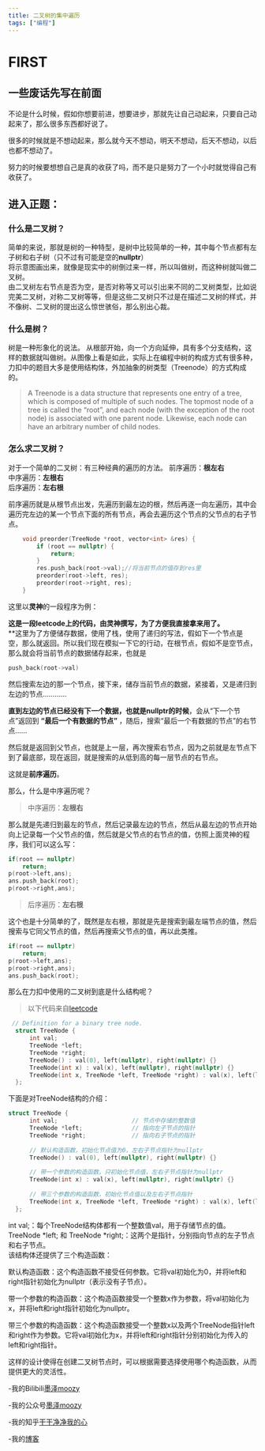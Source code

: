 ```yaml
---
title: 二叉树的集中遍历
tags: ["编程"]
---
```


# FIRST 

## 一些废话先写在前面  

不论是什么时候，假如你想要前进，想要进步，那就先让自己动起来，只要自己动起来了，那么很多东西都好说了。   

很多的时候就是不想动起来，那么就今天不想动，明天不想动，后天不想动，以后也都不想动了。  

努力的时候要想想自己是真的收获了吗，而不是只是努力了一个小时就觉得自己有收获了。  

进入正题：
----

### 什么是二叉树？  
 
简单的来说，那就是树的一种特型，是树中比较简单的一种，其中每个节点都有左子树和右子树（只不过有可能是空的**nullptr**）  
将示意图画出来，就像是现实中的树倒过来一样，所以叫做树，而这种树就叫做二叉树。  
由二叉树左右节点是否为空，是否对称等又可以引出来不同的二叉树类型，比如说完美二叉树，对称二叉树等等，但是这些二叉树只不过是在描述二叉树的样式，并不像树、二叉树的提出这么惊世骇俗，那么别出心裁。  

### 什么是树？
树是一种形象化的说法。
从根部开始，向一个方向延伸，具有多个分支结构，这样的数据就叫做树。从图像上看是如此，实际上在编程中树的构成方式有很多种，力扣中的题目大多是使用结构体，外加抽象的树类型（Treenode）的方式构成的。  

>A Treenode is a data structure that represents one entry of a tree, which is composed of multiple of such nodes.
The topmost node of a tree is called the “root”, and each node (with the exception of the root node) is associated with one parent node. Likewise, each node can have an arbitrary number of child nodes.   



### 怎么求二叉树？  

对于一个简单的二叉树：有三种经典的遍历的方法。
前序遍历：**根左右**   
中序遍历：**左根右**    
后序遍历：**左右根**   

前序遍历就是从根节点出发，先遍历到最左边的根，然后再逐一向左遍历，其中会遍历完左边的某一个节点下面的所有节点，再会去遍历这个节点的父节点的右子节点。
``` C++  
    void preorder(TreeNode *root, vector<int> &res) {
        if (root == nullptr) {
            return;
        }
        res.push_back(root->val);//将当前节点的值存到res里
        preorder(root->left, res);
        preorder(root->right, res);
    }
```
这里以**灵神**的一段程序为例：  

**这是一段leetcode上的代码，由灵神撰写，为了方便我直接拿来用了。**  
**这里为了方便储存数据，使用了栈，使用了递归的写法，假如下一个节点是空，那么就返回。所以我们现在模拟一下它的行动，在根节点，假如不是空节点，那么就会将当前节点的数据储存起来，也就是
```C++
push_back(root->val)
```
然后搜索左边的那一个节点，接下来，储存当前节点的数据，紧接着，又是递归到左边的节点…………  

**直到左边的节点已经没有下一个数据，也就是nullptr的时候**，会从“下一个节点”返回到 **“最后一个有数据的节点”** ，随后，搜索“最后一个有数据的节点”的右节点……  

然后就是返回到父节点，也就是上一层，再次搜索右节点，因为之前就是左节点下到了最底部，现在返回，就是搜索的从低到高的每一层节点的右节点。  

这就是**前序遍历**。  

那么，什么是中序遍历呢？  

>中序遍历：**左根右**  

那么就是先递归到最左的节点，然后记录最左边的节点，然后从最左边的节点开始向上记录每一个父节点的值，然后就是父节点的右节点的值，仿照上面灵神的程序，我们可以这么写：  

```C++
if(root == nullptr)
    return;
p(root->left,ans);
ans.push_back(root);
p(root->right,ans);
```  

>后序遍历：**左右根**  

这个也是十分简单的了，既然是左右根，那就是先是搜索到最左端节点的值，然后搜索与它同父节点的值，然后再搜索父节点的值，再以此类推。  

```C++
if(root == nullptr)
    return;
p(root->left,ans);
p(root->right,ans);
ans.push_back(root);
```  

那么在力扣中使用的二叉树到底是什么结构呢？
>以下代码来自[leetcode](leetcode.com)  

```C++ 
 // Definition for a binary tree node.
  struct TreeNode {
      int val;
      TreeNode *left;
      TreeNode *right;
      TreeNode() : val(0), left(nullptr), right(nullptr) {}
      TreeNode(int x) : val(x), left(nullptr), right(nullptr) {}
      TreeNode(int x, TreeNode *left, TreeNode *right) : val(x), left(left), right(right) {}
  };
```
下面是对TreeNode结构的介绍：

```C++
struct TreeNode {  
      int val;                     // 节点中存储的整数值  
      TreeNode *left;              // 指向左子节点的指针  
      TreeNode *right;             // 指向右子节点的指针  
  
      // 默认构造函数，初始化节点值为0，左右子节点指针为nullptr  
      TreeNode() : val(0), left(nullptr), right(nullptr) {}  
  
      // 带一个参数的构造函数，只初始化节点值，左右子节点指针为nullptr  
      TreeNode(int x) : val(x), left(nullptr), right(nullptr) {}  
  
      // 带三个参数的构造函数，初始化节点值以及左右子节点指针  
      TreeNode(int x, TreeNode *left, TreeNode *right) : val(x), left(left), right(right) {}  
  };
```
int val;：每个TreeNode结构体都有一个整数值val，用于存储节点的值。  
TreeNode *left; 和 TreeNode *right;：这两个是指针，分别指向节点的左子节点和右子节点。  
该结构体还提供了三个构造函数：  

默认构造函数：这个构造函数不接受任何参数。它将val初始化为0，并将left和right指针初始化为nullptr（表示没有子节点）。  

带一个参数的构造函数：这个构造函数接受一个整数x作为参数，将val初始化为x，并将left和right指针初始化为nullptr。  

带三个参数的构造函数：这个构造函数接受一个整数x以及两个TreeNode指针left和right作为参数。它将val初始化为x，并将left和right指针分别初始化为传入的left和right指针。  

这样的设计使得在创建二叉树节点时，可以根据需要选择使用哪个构造函数，从而提供更大的灵活性。  

-我的Bilibili[墨泽moozy]( https://space.bilibili.com/441318523 "欢迎您！")  

-我的公众号[墨泽moozy](#hellomoozy)  

-我的知乎[干干净净我的心](https://www.zhihu.com/people/gan-gan-jing-jing-51-90 "欢迎关注")

-我的[博客](https://moze-max.github.io "欢迎到访！")










